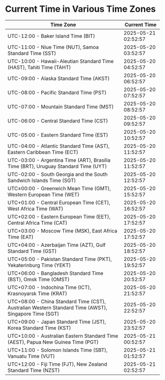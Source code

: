 # Current Time in Various Time Zones

| Time Zone | Current Time |
|-----------|--------------|
| UTC-12:00 - Baker Island Time (BIT) | 2025-05-21 02:52:57 |
| UTC-11:00 - Niue Time (NUT), Samoa Standard Time (SST) | 2025-05-20 03:52:57 |
| UTC-10:00 - Hawaii-Aleutian Standard Time (HAST), Tahiti Time (TAHT) | 2025-05-20 04:52:57 |
| UTC-09:00 - Alaska Standard Time (AKST) | 2025-05-20 06:52:57 |
| UTC-08:00 - Pacific Standard Time (PST) | 2025-05-20 07:52:57 |
| UTC-07:00 - Mountain Standard Time (MST) | 2025-05-20 08:52:57 |
| UTC-06:00 - Central Standard Time (CST) | 2025-05-20 09:52:57 |
| UTC-05:00 - Eastern Standard Time (EST) | 2025-05-20 10:52:57 |
| UTC-04:00 - Atlantic Standard Time (AST), Eastern Caribbean Time (ECT) | 2025-05-20 11:52:57 |
| UTC-03:00 - Argentina Time (ART), Brasília Time (BRT), Uruguay Standard Time (UYT) | 2025-05-20 11:52:57 |
| UTC-02:00 - South Georgia and the South Sandwich Islands Time (SGT) | 2025-05-20 12:52:57 |
| UTC±00:00 - Greenwich Mean Time (GMT), Western European Time (WET) | 2025-05-20 15:52:57 |
| UTC+01:00 - Central European Time (CET), West Africa Time (WAT) | 2025-05-20 16:52:57 |
| UTC+02:00 - Eastern European Time (EET), Central Africa Time (CAT) | 2025-05-20 17:52:57 |
| UTC+03:00 - Moscow Time (MSK), East Africa Time (EAT) | 2025-05-20 17:52:57 |
| UTC+04:00 - Azerbaijan Time (AZT), Gulf Standard Time (GST) | 2025-05-20 18:52:57 |
| UTC+05:00 - Pakistan Standard Time (PKT), Yekaterinburg Time (YEKT) | 2025-05-20 19:52:57 |
| UTC+06:00 - Bangladesh Standard Time (BST), Omsk Time (OMST) | 2025-05-20 20:52:57 |
| UTC+07:00 - Indochina Time (ICT), Krasnoyarsk Time (KRAT) | 2025-05-20 21:52:57 |
| UTC+08:00 - China Standard Time (CST), Australian Western Standard Time (AWST), Singapore Time (SGT) | 2025-05-20 22:52:57 |
| UTC+09:00 - Japan Standard Time (JST), Korea Standard Time (KST) | 2025-05-20 23:52:57 |
| UTC+10:00 - Australian Eastern Standard Time (AEST), Papua New Guinea Time (PGT) | 2025-05-21 00:52:57 |
| UTC+11:00 - Solomon Islands Time (SBT), Vanuatu Time (VUT) | 2025-05-21 01:52:57 |
| UTC+12:00 - Fiji Time (FJT), New Zealand Standard Time (NZST) | 2025-05-21 02:52:57 |
